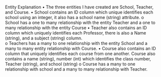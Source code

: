 Entity Explanation
•	The three entities I have created are School, Teacher, and Course.
•	School contains an ID column which unique identifies each school using an integer, it also has a school name (string) attribute. 
    o	School has a one to many relationship with the entity Teacher and a one to many relationship with the entity Course
•	Teacher also contains an ID column which uniquely identifies each Professor, there is also a Name (string), and a subject (string) column.	
    o	Teachers has a many to one relationship with the entity School and a many to many entity relationship with Course.
•	Course also contains an ID column that uniquely identifies each course from one another. Course also contains a name (string), number (int) which identifies the class number, Teacher (string), and school (string)
    o	Course has a many to one relationship with school and a many to many relationship with Teacher.


